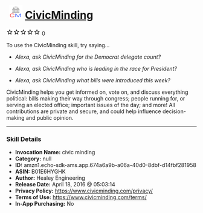 # &nbsp;<img src="skill_icon" alt="CivicMinding icon" width="36"> [CivicMinding](http://alexa.amazon.com/#skills/amzn1.echo-sdk-ams.app.674a6a9b-a06a-40d0-8dbf-d14fbf281958)
![0 stars](../../images/ic_star_border_black_18dp_1x.png)![0 stars](../../images/ic_star_border_black_18dp_1x.png)![0 stars](../../images/ic_star_border_black_18dp_1x.png)![0 stars](../../images/ic_star_border_black_18dp_1x.png)![0 stars](../../images/ic_star_border_black_18dp_1x.png) 0

To use the CivicMinding skill, try saying...

* *Alexa, ask CivicMinding for the Democrat delegate count?*

* *Alexa, ask CivicMinding who is leading in the race for President?*

* *Alexa, ask CivicMinding what bills were introduced this week?*

CivicMinding helps you get informed on, vote on, and discuss everything political: bills making their way through congress; people running for, or serving an elected office; important issues of the day; and more! All contributions are private and secure, and could help influence decision-making and public opinion.

***

### Skill Details

* **Invocation Name:** civic minding
* **Category:** null
* **ID:** amzn1.echo-sdk-ams.app.674a6a9b-a06a-40d0-8dbf-d14fbf281958
* **ASIN:** B01E6HYGHK
* **Author:** Healey Engineering
* **Release Date:** April 18, 2016 @ 05:03:14
* **Privacy Policy:** https://www.civicminding.com/privacy/
* **Terms of Use:** https://www.civicminding.com/terms/
* **In-App Purchasing:** No
